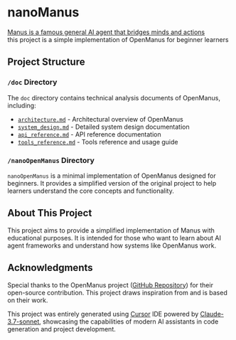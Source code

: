 # nanoManus
[Manus is a famous general AI agent that bridges minds and actions](https://manus.im/)  
this project is a  simple implementation of OpenManus for beginner learners

## Project Structure

### `/doc` Directory
The `doc` directory contains technical analysis documents of OpenManus, including:
- [`architecture.md`](doc/architecture.md) - Architectural overview of OpenManus
- [`system_design.md`](doc/system_design.md) - Detailed system design documentation
- [`api_reference.md`](doc/api_reference.md) - API reference documentation
- [`tools_reference.md`](doc/tools_reference.md) - Tools reference and usage guide

### `/nanoOpenManus` Directory
`nanoOpenManus` is a minimal implementation of OpenManus designed for beginners. It provides a simplified version of the original project to help learners understand the core concepts and functionality.

## About This Project
This project aims to provide a simplified implementation of Manus with educational purposes. It is intended for those who want to learn about AI agent frameworks and understand how systems like OpenManus work.

## Acknowledgments
Special thanks to the OpenManus project ([GitHub Repository](https://github.com/mannaandpoem/OpenManus)) for their open-source contribution. This project draws inspiration from and is based on their work.

This project was entirely generated using [Cursor](https://cursor.sh/) IDE powered by [Claude-3.7-sonnet](https://www.anthropic.com/), showcasing the capabilities of modern AI assistants in code generation and project development.